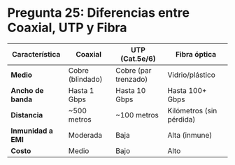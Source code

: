 # Pregunta 25: Diferencias entre Coaxial, UTP y Fibra

| Característica       | Coaxial               | UTP (Cat.5e/6)        | Fibra óptica          |
|----------------------|-----------------------|-----------------------|-----------------------|
| **Medio**           | Cobre (blindado)      | Cobre (par trenzado)  | Vidrio/plástico       |
| **Ancho de banda**  | Hasta 1 Gbps          | Hasta 10 Gbps         | Hasta 100+ Gbps       |
| **Distancia**       | ~500 metros           | ~100 metros           | Kilómetros (sin pérdida) |
| **Inmunidad a EMI** | Moderada              | Baja                  | Alta (inmune)         |
| **Costo**           | Medio                 | Bajo                  | Alto                 |